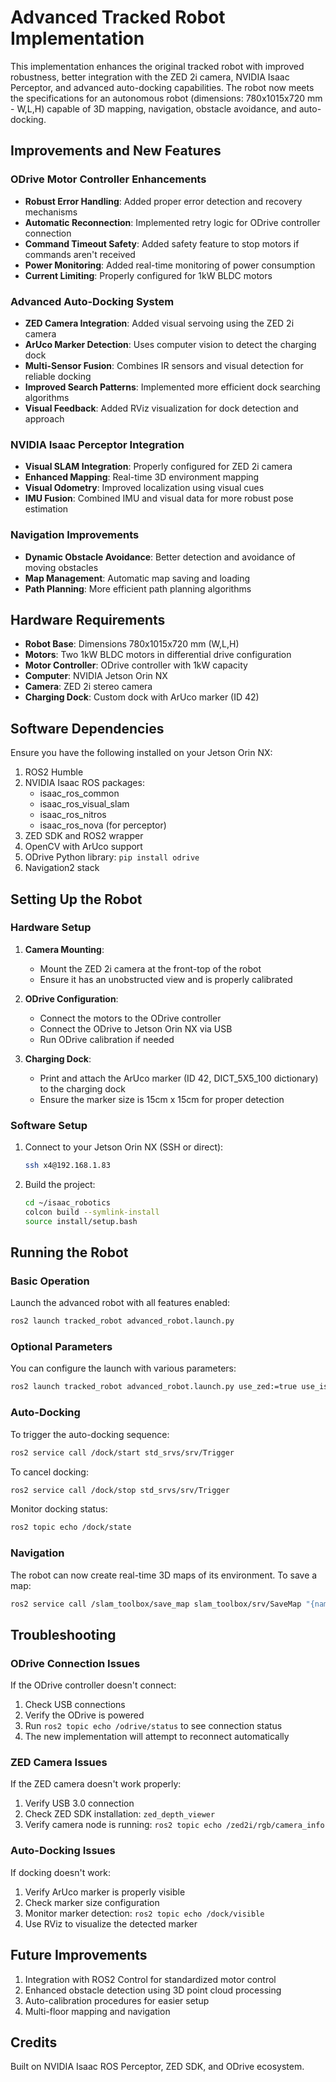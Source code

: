 # Advanced Tracked Robot Implementation

This implementation enhances the original tracked robot with improved robustness, better integration with the ZED 2i camera, NVIDIA Isaac Perceptor, and advanced auto-docking capabilities. The robot now meets the specifications for an autonomous robot (dimensions: 780x1015x720 mm - W,L,H) capable of 3D mapping, navigation, obstacle avoidance, and auto-docking.

## Improvements and New Features

### ODrive Motor Controller Enhancements
- **Robust Error Handling**: Added proper error detection and recovery mechanisms
- **Automatic Reconnection**: Implemented retry logic for ODrive controller connection
- **Command Timeout Safety**: Added safety feature to stop motors if commands aren't received
- **Power Monitoring**: Added real-time monitoring of power consumption
- **Current Limiting**: Properly configured for 1kW BLDC motors

### Advanced Auto-Docking System
- **ZED Camera Integration**: Added visual servoing using the ZED 2i camera
- **ArUco Marker Detection**: Uses computer vision to detect the charging dock
- **Multi-Sensor Fusion**: Combines IR sensors and visual detection for reliable docking
- **Improved Search Patterns**: Implemented more efficient dock searching algorithms
- **Visual Feedback**: Added RViz visualization for dock detection and approach

### NVIDIA Isaac Perceptor Integration
- **Visual SLAM Integration**: Properly configured for ZED 2i camera
- **Enhanced Mapping**: Real-time 3D environment mapping
- **Visual Odometry**: Improved localization using visual cues
- **IMU Fusion**: Combined IMU and visual data for more robust pose estimation

### Navigation Improvements
- **Dynamic Obstacle Avoidance**: Better detection and avoidance of moving obstacles
- **Map Management**: Automatic map saving and loading
- **Path Planning**: More efficient path planning algorithms

## Hardware Requirements

- **Robot Base**: Dimensions 780x1015x720 mm (W,L,H)
- **Motors**: Two 1kW BLDC motors in differential drive configuration
- **Motor Controller**: ODrive controller with 1kW capacity
- **Computer**: NVIDIA Jetson Orin NX
- **Camera**: ZED 2i stereo camera
- **Charging Dock**: Custom dock with ArUco marker (ID 42)

## Software Dependencies

Ensure you have the following installed on your Jetson Orin NX:

1. ROS2 Humble
2. NVIDIA Isaac ROS packages:
   - isaac_ros_common
   - isaac_ros_visual_slam
   - isaac_ros_nitros
   - isaac_ros_nova (for perceptor)
3. ZED SDK and ROS2 wrapper
4. OpenCV with ArUco support
5. ODrive Python library: `pip install odrive`
6. Navigation2 stack

## Setting Up the Robot

### Hardware Setup

1. **Camera Mounting**: 
   - Mount the ZED 2i camera at the front-top of the robot
   - Ensure it has an unobstructed view and is properly calibrated

2. **ODrive Configuration**:
   - Connect the motors to the ODrive controller
   - Connect the ODrive to Jetson Orin NX via USB
   - Run ODrive calibration if needed

3. **Charging Dock**:
   - Print and attach the ArUco marker (ID 42, DICT_5X5_100 dictionary) to the charging dock
   - Ensure the marker size is 15cm x 15cm for proper detection

### Software Setup

1. Connect to your Jetson Orin NX (SSH or direct):
   ```bash
   ssh x4@192.168.1.83
   ```

2. Build the project:
   ```bash
   cd ~/isaac_robotics
   colcon build --symlink-install
   source install/setup.bash
   ```

## Running the Robot

### Basic Operation

Launch the advanced robot with all features enabled:

```bash
ros2 launch tracked_robot advanced_robot.launch.py
```

### Optional Parameters

You can configure the launch with various parameters:

```bash
ros2 launch tracked_robot advanced_robot.launch.py use_zed:=true use_isaac_slam:=true use_isaac_perceptor:=true use_auto_docking:=true
```

### Auto-Docking

To trigger the auto-docking sequence:

```bash
ros2 service call /dock/start std_srvs/srv/Trigger
```

To cancel docking:

```bash
ros2 service call /dock/stop std_srvs/srv/Trigger
```

Monitor docking status:

```bash
ros2 topic echo /dock/state
```

### Navigation

The robot can now create real-time 3D maps of its environment. To save a map:

```bash
ros2 service call /slam_toolbox/save_map slam_toolbox/srv/SaveMap "{name: {data: 'my_map'}}"
```

## Troubleshooting

### ODrive Connection Issues

If the ODrive controller doesn't connect:
1. Check USB connections
2. Verify the ODrive is powered
3. Run `ros2 topic echo /odrive/status` to see connection status
4. The new implementation will attempt to reconnect automatically

### ZED Camera Issues

If the ZED camera doesn't work properly:
1. Verify USB 3.0 connection
2. Check ZED SDK installation: `zed_depth_viewer`
3. Verify camera node is running: `ros2 topic echo /zed2i/rgb/camera_info`

### Auto-Docking Issues

If docking doesn't work:
1. Verify ArUco marker is properly visible
2. Check marker size configuration
3. Monitor marker detection: `ros2 topic echo /dock/visible`
4. Use RViz to visualize the detected marker

## Future Improvements

1. Integration with ROS2 Control for standardized motor control
2. Enhanced obstacle detection using 3D point cloud processing
3. Auto-calibration procedures for easier setup
4. Multi-floor mapping and navigation

## Credits

Built on NVIDIA Isaac ROS Perceptor, ZED SDK, and ODrive ecosystem.
